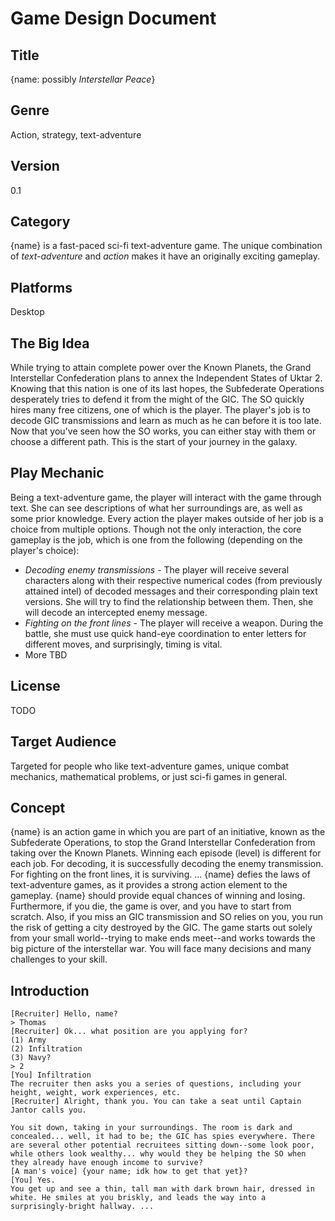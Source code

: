 # Game Design Document

## Title

{name: possibly *Interstellar Peace*}

## Genre

Action, strategy, text-adventure

## Version

0.1

## Category

{name} is a fast-paced sci-fi text-adventure game. The unique combination of *text-adventure* and *action* makes it have an originally exciting gameplay.

## Platforms

Desktop

## The Big Idea

While trying to attain complete power over the Known Planets, the Grand Interstellar Confederation plans to annex the Independent States of Uktar 2. Knowing that this nation is one of its last hopes, the Subfederate Operations desperately tries to defend it from the might of the GIC. The SO quickly hires many free citizens, one of which is the player. The player's job is to decode GIC transmissions and learn as much as he can before it is too late. Now that you've seen how the SO works, you can either stay with them or choose a different path. This is the start of your journey in the galaxy.

## Play Mechanic

Being a text-adventure game, the player will interact with the game through text. She can see descriptions of what her surroundings are, as well as some prior knowledge. Every action the player makes outside of her job is a choice from multiple options. Though not the only interaction, the core gameplay is the job, which is one from the following (depending on the player's choice):
- *Decoding enemy transmissions* - The player will receive several characters along with their respective numerical codes (from previously attained intel) of decoded messages and their corresponding plain text versions. She will try to find the relationship between them. Then, she will decode an intercepted enemy message.
- *Fighting on the front lines* - The player will receive a weapon. During the battle, she must use quick hand-eye coordination to enter letters for different moves, and surprisingly, timing is vital.
- More TBD

## License

TODO

## Target Audience

Targeted for people who like text-adventure games, unique combat mechanics, mathematical problems, or just sci-fi games in general.

## Concept

{name} is an action game in which you are part of an initiative, known as the Subfederate Operations, to stop the Grand Interstellar Confederation from taking over the Known Planets.
Winning each episode (level) is different for each job. For decoding, it is successfully decoding the enemy transmission. For fighting on the front lines, it is surviving. ...
{name} defies the laws of text-adventure games, as it provides a strong action element to the gameplay.
{name} should provide equal chances of winning and losing. Furthermore, if you die, the game is over, and you have to start from scratch. Also, if you miss an GIC transmission and SO relies on you, you run the risk of getting a city destroyed by the GIC.
The game starts out solely from your small world--trying to make ends meet--and works towards the big picture of the interstellar war.
You will face many decisions and many challenges to your skill.

## Introduction

```
[Recruiter] Hello, name?
> Thomas
[Recruiter] Ok... what position are you applying for?
(1) Army
(2) Infiltration
(3) Navy?
> 2
[You] Infiltration
The recruiter then asks you a series of questions, including your height, weight, work experiences, etc.
[Recruiter] Alright, thank you. You can take a seat until Captain Jantor calls you.

You sit down, taking in your surroundings. The room is dark and concealed... well, it had to be; the GIC has spies everywhere. There are several other potential recruitees sitting down--some look poor, while others look wealthy... why would they be helping the SO when they already have enough income to survive?
[A man's voice] {your name; idk how to get that yet}?
[You] Yes.
You get up and see a thin, tall man with dark brown hair, dressed in white. He smiles at you briskly, and leads the way into a surprisingly-bright hallway. ...
```
